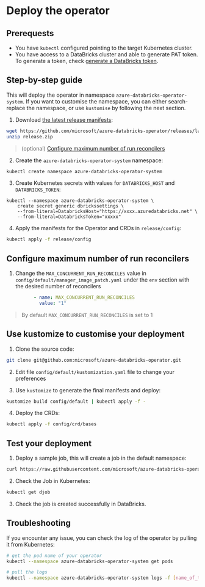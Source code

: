 # Deploy the operator

## Prerequests

- You have `kubectl` configured pointing to the target Kubernetes cluster.
- You have access to a DataBricks cluster and able to generate PAT token. To generate a token, check
  [generate a DataBricks token](https://docs.databricks.com/api/latest/authentication.html#generate-a-token).

## Step-by-step guide

This will deploy the operator in namespace `azure-databricks-operator-system`. If you want to customise
the namespace, you can either search-replace the namespace, or use `kustomise` by following the next
section.

1. Download [the latest release manifests](https://github.com/microsoft/azure-databricks-operator/releases):

```sh
wget https://github.com/microsoft/azure-databricks-operator/releases/latest/download/release.zip
unzip release.zip
```

> (optional) [Configure maximum number of run reconcilers](##configure-maximum-number-of-run-reconcilers)

2. Create the `azure-databricks-operator-system` namespace:

```sh
kubectl create namespace azure-databricks-operator-system
```

3. Create Kubernetes secrets with values for `DATABRICKS_HOST` and `DATABRICKS_TOKEN`:

```shell
kubectl --namespace azure-databricks-operator-system \
    create secret generic dbrickssettings \
    --from-literal=DatabricksHost="https://xxxx.azuredatabricks.net" \
    --from-literal=DatabricksToken="xxxxx"
```

4. Apply the manifests for the Operator and CRDs in `release/config`:

```sh
kubectl apply -f release/config
```

## Configure maximum number of run reconcilers

1. Change the `MAX_CONCURRENT_RUN_RECONCILES` value in `config/default/manager_image_patch.yaml` under the `env` section with the desired number of reconcilers
```yaml
          - name: MAX_CONCURRENT_RUN_RECONCILES
            value: "1"
```

> By default `MAX_CONCURRENT_RUN_RECONCILES` is set to 1 

## Use kustomize to customise your deployment

1. Clone the source code:

```sh
git clone git@github.com:microsoft/azure-databricks-operator.git
```

2. Edit file `config/default/kustomization.yaml` file to change your preferences

3. Use `kustomize` to generate the final manifests and deploy:

```sh
kustomize build config/default | kubectl apply -f -
```

4. Deploy the CRDs:

```sh
kubectl apply -f config/crd/bases
```

## Test your deployment

1. Deploy a sample job, this will create a job in the default namespace:

```sh
curl https://raw.githubusercontent.com/microsoft/azure-databricks-operator/master/config/samples/databricks_v1alpha1_djob.yaml | kubectl apply -f -
```

2. Check the Job in Kubernetes:

```sh
kubectl get djob
```

3. Check the job is created successfully in DataBricks.

## Troubleshooting

If you encounter any issue, you can check the log of the operator by pulling it from Kubernetes:

```sh
# get the pod name of your operator
kubectl --namespace azure-databricks-operator-system get pods

# pull the logs
kubectl --namespace azure-databricks-operator-system logs -f [name_of_the_operator_pod]
```
